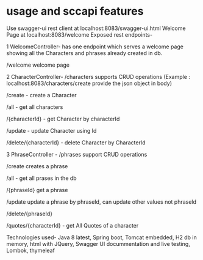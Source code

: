 #  usage and sccapi features
Use swagger-ui rest client at localhost:8083/swagger-ui.html
Welcome Page at localhost:8083/welcome
Exposed rest endpoints-

1 WelcomeController- has one endpoint which serves a welcome page showing all the Characters and phrases already created in db.  

/welcome  welcome page

2 CharacterController- /characters  supports CRUD operations (Example : localhost:8083/characters/create  provide the json object in body)

/create - create a Character

/all  - get all characters

/{characterId}  - get Character by characterId

/update      - update Character using Id

/delete/{characterId}  - delete Character  by CharacterId

3 PhraseController - /phrases support CRUD operations

/create  creates a phrase

/all - get all prases in the db

/{phraseId}  get a phrase

/update update a phrase by phraseId, can  update other values not phraseId

/delete/{phraseId}

/quotes/{characterId} - get All Quotes of a character


Technologies used-
Java 8 latest,
Spring boot,
Tomcat embedded,
H2 db in memory,
html with JQuery,
Swagger UI docummentation and live testing,
Lombok,
thymeleaf


